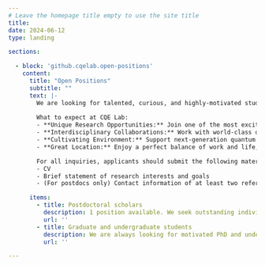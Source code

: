 ```yaml
---
# Leave the homepage title empty to use the site title
title:
date: 2024-06-12
type: landing

sections:

  - block: 'github.cqelab.open-positions'
    content:
      title: "Open Positions"
      subtitle: ""
      text: |-
        We are looking for talented, curious, and highly-motivated students and postdocs to join us!
        
        What to expect at CQE Lab:
        - **Unique Research Opportunities:** Join one of the most exciting research fields, driving fundamental changes in science & technology.
        - **Interdisciplinary Collaborations:** Work with world-class quantum researchers at UW and beyond.
        - **Cultivating Environment:** Support next-generation quantum researchers (you!) to grow, thrive, and succeed.
        - **Great Location:** Enjoy a perfect balance of work and life, with the rich culture and entertainment of Seattle, and the natural beauty of Washington state.

        For all inquiries, applicants should submit the following materials to **[Mo Chen](mailto:chenmo@caltech.edu)**, with title "[postdoc/PhD/undergrad]@CQE: inquiry from [your name]". 
        - CV
        - Brief statement of research interests and goals
        - (For postdocs only) Contact information of at least two references

      items:
        - title: Postdoctoral scholars
          description: 1 position available. We seek outstanding individuals with strong demonstrated skills in at least one of the following fields a) Experimental quantum science & engineering; b) Nanophononics/acoustics/MEMS; c) Nanofabrication.
          url: ''
        - title: Graduate and undergraduate students
          description: We are always looking for motivated PhD and undergraduate students. If you are passionate about quantum science & engineering, and come from a relevant science and/or engineering fields, we welcome you to reach out to Prof. Chen regarding potential opportunities.
          url: ''

---
```

